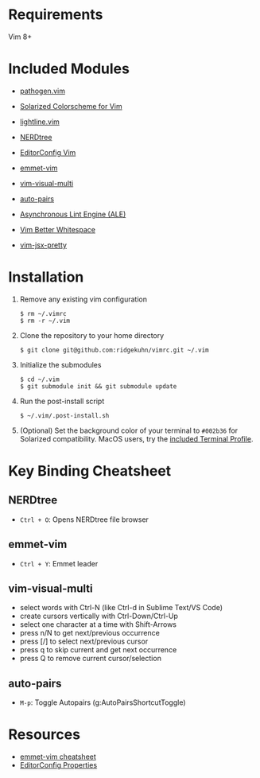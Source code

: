 # Requirements
Vim 8+

# Included Modules
* [pathogen.vim](https://github.com/tpope/vim-pathogen)

* [Solarized Colorscheme for Vim](https://github.com/altercation/vim-colors-solarized)

* [lightline.vim](https://github.com/itchyny/lightline.vim)

* [NERDtree](https://github.com/preservim/nerdtree)

* [EditorConfig Vim](https://github.com/editorconfig/editorconfig-vim)

* [emmet-vim](https://github.com/mattn/emmet-vim)

* [vim-visual-multi](https://github.com/mg979/vim-visual-multi)

* [auto-pairs](https://github.com/jiangmiao/auto-pairs)

* [Asynchronous Lint Engine (ALE)](https://github.com/dense-analysis/ale)

* [Vim Better Whitespace](https://github.com/ntpeters/vim-better-whitespace)

* [vim-jsx-pretty](https://github.com/MaxMEllon/vim-jsx-pretty)

# Installation
1. Remove any existing vim configuration
    ```shell
    $ rm ~/.vimrc
    $ rm -r ~/.vim
    ```

2. Clone the repository to your home directory
    ```shell
    $ git clone git@github.com:ridgekuhn/vimrc.git ~/.vim
    ```

3. Initialize the submodules
    ```shell
    $ cd ~/.vim
    $ git submodule init && git submodule update
    ```

4. Run the post-install script
    ```shell
    $ ~/.vim/.post-install.sh
    ```

5. (Optional) Set the background color of your terminal to `#002b36` for Solarized compatibility.
        MacOS users, try the [included Terminal Profile](https://github.com/ridgekuhn/vimrc/blob/master/HomebrewBlue.terminal).

# Key Binding Cheatsheet

## NERDtree
* `Ctrl + O`: Opens NERDtree file browser

## emmet-vim
* `Ctrl + Y`: Emmet leader

## vim-visual-multi
* select words with Ctrl-N (like Ctrl-d in Sublime Text/VS Code)
* create cursors vertically with Ctrl-Down/Ctrl-Up
* select one character at a time with Shift-Arrows
* press n/N to get next/previous occurrence
* press [/] to select next/previous cursor
* press q to skip current and get next occurrence
* press Q to remove current cursor/selection

## auto-pairs
* `M-p`: Toggle Autopairs (g:AutoPairsShortcutToggle)

# Resources
* [emmet-vim cheatsheet](https://raw.githubusercontent.com/mattn/emmet-vim/master/TUTORIAL)
* [EditorConfig Properties](https://github.com/editorconfig/editorconfig/wiki/EditorConfig-Properties)

